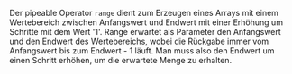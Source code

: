 Der pipeable Operator `range` dient zum Erzeugen eines Arrays mit einem Wertebereich zwischen Anfangswert und Endwert mit einer Erhöhung um Schritte mit dem Wert '1'. Range erwartet als Parameter den Anfangswert und den Endwert des Wertebereichs, wobei die Rückgabe immer vom Anfangswert bis zum Endwert - 1 läuft. Man muss also den Endwert um einen Schritt erhöhen, um die erwartete Menge zu erhalten.

